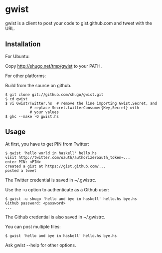 gwist
=====

gwist is a client to post your code to gist.github.com and tweet with the URL.

Installation
------------

For Ubuntu:

Copy http://shugo.net/tmp/gwist to your PATH.

For other platforms:

Build from the source on github.

    $ git clone git://github.com/shugo/gwist.git
    $ cd gwist
    $ vi Gwist/Twitter.hs  # remove the line importing Gwist.Secret, and
			   # replace Secret.twitterConsumer{Key,Secret} with
			   # your values
    $ ghc --make -O gwist.hs

Usage
-----

At first, you have to get PIN from Twitter:

    $ gwist 'hello world in haskell' hello.hs
    visit http://twitter.com/oauth/authorize?oauth_token=...
    enter PIN: <PIN>
    created a gist at https://gist.github.com/...
    posted a tweet

The Twitter credential is saved in ~/.gwistrc.

Use the -u option to authenticate as a Github user:

    $ gwist -u shugo 'hello and bye in haskell' hello.hs bye.hs
    Github password: <password>
    ...

The Github credential is also saved in ~/.gwistrc.

You can post multiple files:

    $ gwist 'hello and bye in haskell' hello.hs bye.hs

Ask gwist --help for other options.
